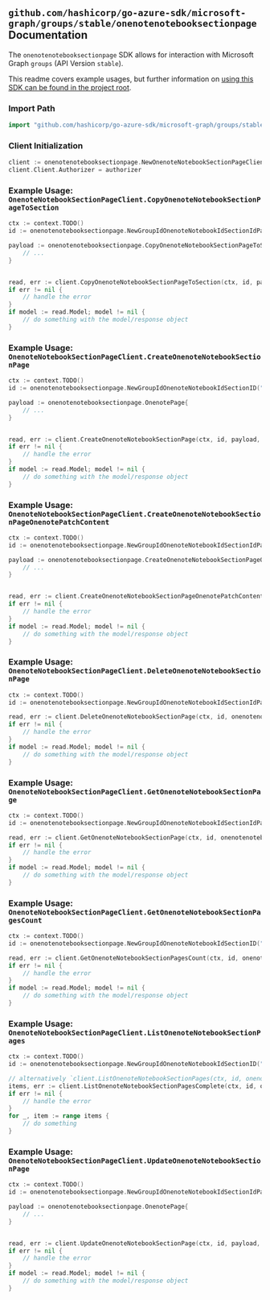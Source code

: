 
## `github.com/hashicorp/go-azure-sdk/microsoft-graph/groups/stable/onenotenotebooksectionpage` Documentation

The `onenotenotebooksectionpage` SDK allows for interaction with Microsoft Graph `groups` (API Version `stable`).

This readme covers example usages, but further information on [using this SDK can be found in the project root](https://github.com/hashicorp/go-azure-sdk/tree/main/docs).

### Import Path

```go
import "github.com/hashicorp/go-azure-sdk/microsoft-graph/groups/stable/onenotenotebooksectionpage"
```


### Client Initialization

```go
client := onenotenotebooksectionpage.NewOnenoteNotebookSectionPageClientWithBaseURI("https://graph.microsoft.com")
client.Client.Authorizer = authorizer
```


### Example Usage: `OnenoteNotebookSectionPageClient.CopyOnenoteNotebookSectionPageToSection`

```go
ctx := context.TODO()
id := onenotenotebooksectionpage.NewGroupIdOnenoteNotebookIdSectionIdPageID("groupId", "notebookId", "onenoteSectionId", "onenotePageId")

payload := onenotenotebooksectionpage.CopyOnenoteNotebookSectionPageToSectionRequest{
	// ...
}


read, err := client.CopyOnenoteNotebookSectionPageToSection(ctx, id, payload, onenotenotebooksectionpage.DefaultCopyOnenoteNotebookSectionPageToSectionOperationOptions())
if err != nil {
	// handle the error
}
if model := read.Model; model != nil {
	// do something with the model/response object
}
```


### Example Usage: `OnenoteNotebookSectionPageClient.CreateOnenoteNotebookSectionPage`

```go
ctx := context.TODO()
id := onenotenotebooksectionpage.NewGroupIdOnenoteNotebookIdSectionID("groupId", "notebookId", "onenoteSectionId")

payload := onenotenotebooksectionpage.OnenotePage{
	// ...
}


read, err := client.CreateOnenoteNotebookSectionPage(ctx, id, payload, onenotenotebooksectionpage.DefaultCreateOnenoteNotebookSectionPageOperationOptions())
if err != nil {
	// handle the error
}
if model := read.Model; model != nil {
	// do something with the model/response object
}
```


### Example Usage: `OnenoteNotebookSectionPageClient.CreateOnenoteNotebookSectionPageOnenotePatchContent`

```go
ctx := context.TODO()
id := onenotenotebooksectionpage.NewGroupIdOnenoteNotebookIdSectionIdPageID("groupId", "notebookId", "onenoteSectionId", "onenotePageId")

payload := onenotenotebooksectionpage.CreateOnenoteNotebookSectionPageOnenotePatchContentRequest{
	// ...
}


read, err := client.CreateOnenoteNotebookSectionPageOnenotePatchContent(ctx, id, payload, onenotenotebooksectionpage.DefaultCreateOnenoteNotebookSectionPageOnenotePatchContentOperationOptions())
if err != nil {
	// handle the error
}
if model := read.Model; model != nil {
	// do something with the model/response object
}
```


### Example Usage: `OnenoteNotebookSectionPageClient.DeleteOnenoteNotebookSectionPage`

```go
ctx := context.TODO()
id := onenotenotebooksectionpage.NewGroupIdOnenoteNotebookIdSectionIdPageID("groupId", "notebookId", "onenoteSectionId", "onenotePageId")

read, err := client.DeleteOnenoteNotebookSectionPage(ctx, id, onenotenotebooksectionpage.DefaultDeleteOnenoteNotebookSectionPageOperationOptions())
if err != nil {
	// handle the error
}
if model := read.Model; model != nil {
	// do something with the model/response object
}
```


### Example Usage: `OnenoteNotebookSectionPageClient.GetOnenoteNotebookSectionPage`

```go
ctx := context.TODO()
id := onenotenotebooksectionpage.NewGroupIdOnenoteNotebookIdSectionIdPageID("groupId", "notebookId", "onenoteSectionId", "onenotePageId")

read, err := client.GetOnenoteNotebookSectionPage(ctx, id, onenotenotebooksectionpage.DefaultGetOnenoteNotebookSectionPageOperationOptions())
if err != nil {
	// handle the error
}
if model := read.Model; model != nil {
	// do something with the model/response object
}
```


### Example Usage: `OnenoteNotebookSectionPageClient.GetOnenoteNotebookSectionPagesCount`

```go
ctx := context.TODO()
id := onenotenotebooksectionpage.NewGroupIdOnenoteNotebookIdSectionID("groupId", "notebookId", "onenoteSectionId")

read, err := client.GetOnenoteNotebookSectionPagesCount(ctx, id, onenotenotebooksectionpage.DefaultGetOnenoteNotebookSectionPagesCountOperationOptions())
if err != nil {
	// handle the error
}
if model := read.Model; model != nil {
	// do something with the model/response object
}
```


### Example Usage: `OnenoteNotebookSectionPageClient.ListOnenoteNotebookSectionPages`

```go
ctx := context.TODO()
id := onenotenotebooksectionpage.NewGroupIdOnenoteNotebookIdSectionID("groupId", "notebookId", "onenoteSectionId")

// alternatively `client.ListOnenoteNotebookSectionPages(ctx, id, onenotenotebooksectionpage.DefaultListOnenoteNotebookSectionPagesOperationOptions())` can be used to do batched pagination
items, err := client.ListOnenoteNotebookSectionPagesComplete(ctx, id, onenotenotebooksectionpage.DefaultListOnenoteNotebookSectionPagesOperationOptions())
if err != nil {
	// handle the error
}
for _, item := range items {
	// do something
}
```


### Example Usage: `OnenoteNotebookSectionPageClient.UpdateOnenoteNotebookSectionPage`

```go
ctx := context.TODO()
id := onenotenotebooksectionpage.NewGroupIdOnenoteNotebookIdSectionIdPageID("groupId", "notebookId", "onenoteSectionId", "onenotePageId")

payload := onenotenotebooksectionpage.OnenotePage{
	// ...
}


read, err := client.UpdateOnenoteNotebookSectionPage(ctx, id, payload, onenotenotebooksectionpage.DefaultUpdateOnenoteNotebookSectionPageOperationOptions())
if err != nil {
	// handle the error
}
if model := read.Model; model != nil {
	// do something with the model/response object
}
```
